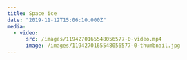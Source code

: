 ```yaml
---
title: Space ice
date: "2019-11-12T15:06:10.000Z"
media:
  - video:
      src: /images/1194270165548056577-0-video.mp4
      image: /images/1194270165548056577-0-thumbnail.jpg
---
```

